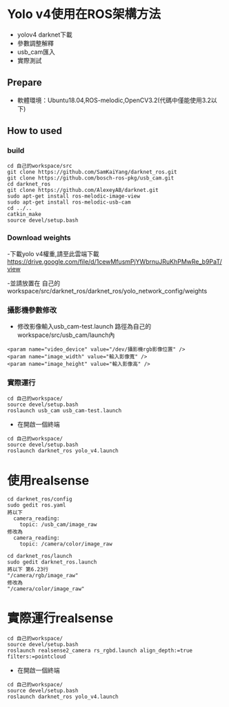 # Yolo v4使用在ROS架構方法

- yolov4 darknet下載
- 參數調整解釋
- usb_cam匯入
- 實際測試

## Prepare
- 軟體環境：Ubuntu18.04,ROS-melodic,OpenCV3.2(代碼中僅能使用3.2以下)

## How to used
### build
```
cd 自己的workspace/src
git clone https://github.com/SamKaiYang/darknet_ros.git
git clone https://github.com/bosch-ros-pkg/usb_cam.git
cd darknet_ros
git clone https://github.com/AlexeyAB/darknet.git
sudo apt-get install ros-melodic-image-view
sudo apt-get install ros-melodic-usb-cam
cd ../..
catkin_make
source devel/setup.bash
```
### Download weights
-下載yolo v4權重,請至此雲端下載
https://drive.google.com/file/d/1cewMfusmPjYWbrnuJRuKhPMwRe_b9PaT/view

-並請放置在
自己的workspace/src/darknet_ros/darknet_ros/yolo_network_config/weights

### 攝影機參數修改
- 修改影像輸入usb_cam-test.launch
路徑為自己的workspace/src/usb_cam/launch內
```
<param name="video_device" value="/dev/攝影機rgb影像位置" />
<param name="image_width" value="輸入影像寬" />
<param name="image_height" value="輸入影像高" />
```
### 實際運行
```
cd 自己的workspace/
source devel/setup.bash
roslaunch usb_cam usb_cam-test.launch
```

- 在開啟一個終端
```
cd 自己的workspace/
source devel/setup.bash
roslaunch darknet_ros yolo_v4.launch
```

# 使用realsense 
```
cd darknet_ros/config
sudo gedit ros.yaml
將以下
  camera_reading:
    topic: /usb_cam/image_raw
修改為
  camera_reading:
    topic: /camera/color/image_raw

cd darknet_ros/launch
sudo gedit darknet_ros.launch
將以下 第6.23行
"/camera/rgb/image_raw"
修改為
"/camera/color/image_raw"
```

# 實際運行realsense 
```
cd 自己的workspace/
source devel/setup.bash
roslaunch realsense2_camera rs_rgbd.launch align_depth:=true filters:=pointcloud 
```

- 在開啟一個終端
```
cd 自己的workspace/
source devel/setup.bash
roslaunch darknet_ros yolo_v4.launch
```
